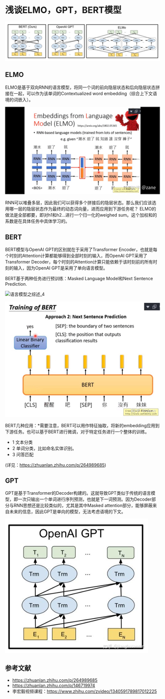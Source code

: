# 浅谈ELMO，GPT，BERT模型

![语言模型之综述_4](images/ELMO-GPT-BERT-1.jpeg)

## ELMO

ELMO是基于双向RNN的语言模型，将同一个词的前向隐层状态和后向隐层状态拼接在一起，可以作为该单词的Contextualized word embedding（综合上下文语境的词嵌入）。

![语言模型之综述_4](images/ELMO-1.jpeg)

RNN可以堆叠多层，因此我们可以获得多个拼接后的隐层状态。那么我们应该选用哪一层的隐层状态作为最终的动态词向量，进而应用到下游任务呢？
ELMO的做法是全部都要，即对h1和h2...进行一个归一化的weighed sum。这个加权和的系数是在具体任务中具体学习的。

## BERT

BERT模型与OpenAI GPT的区别就在于采用了Transformer Encoder，也就是每个时刻的Attention计算都能够得到全部时刻的输入，而OpenAI GPT采用了Transformer Decoder，每个时刻的Attention计算只能依赖于该时刻前的所有时刻的输入，因为OpenAI GPT是采用了单向语言模型。

BERT基于两种任务进行预训练：Masked Language Model和Next Sentence Prediction.

![语言模型之综述_4](images/BERT-1.jpeg)

![语言模型之综述_4](images/BERT-2.jpeg)

BERT几种应用：*需要注意，BERT可以用作特征抽取，将新的embedding应用到下游任务。也可以基于BERT进行微调，对于特定任务进行一个整体的训练。

* 1 文本分类
* 2 单词分类，比如命名实体识别。
* 3 问答匹配

(详见：https://zhuanlan.zhihu.com/p/264989685)

## GPT

GPT是基于Transformer的Decoder构建的。这就导致GPT类似于传统的语言模型，即一次只输出一个单词进行序列预测，也就是下一词预测。因为Decoder部分与RNN思想还是比较类似的，尤其是其中Masked attention部分，能够屏蔽来自未来的信息，因此GPT是单向的模型，无法考虑语境的下文。

![语言模型之综述_4](images/GPT-1.jpeg)



## 参考文献

* https://zhuanlan.zhihu.com/p/264989685
* https://zhuanlan.zhihu.com/p/146719974
* 李宏毅视频课程：https://www.zhihu.com/zvideo/1340591789817012225